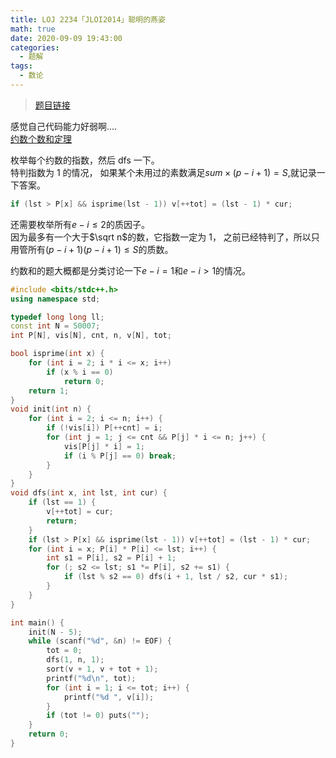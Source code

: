 ```yaml
---
title: LOJ 2234「JLOI2014」聪明的燕姿
math: true
date: 2020-09-09 19:43:00
categories: 
  - 题解
tags: 
  - 数论
---
```



>[题目链接][1]  

感觉自己代码能力好弱啊....   
[约数个数和定理](https://baike.baidu.com/item/%E7%BA%A6%E6%95%B0%E5%92%8C%E5%AE%9A%E7%90%86/3808428)  

枚举每个约数的指数，然后 dfs 一下。  
特判指数为 1 的情况， 如果某个未用过的素数满足$sum\times (p-i+1)=S$,就记录一下答案。  
```cpp
if (lst > P[x] && isprime(lst - 1)) v[++tot] = (lst - 1) * cur;
```
还需要枚举所有$e-i\leq 2$的质因子。  
因为最多有一个大于$\sqrt n$的数，它指数一定为 1， 之前已经特判了，所以只用管所有$(p-i+1)(p-i+1)\leq S$的质数。  

约数和的题大概都是分类讨论一下$e-i=1$和$e-i>1$的情况。

```cpp
#include <bits/stdc++.h>
using namespace std;

typedef long long ll;
const int N = 50007;
int P[N], vis[N], cnt, n, v[N], tot;

bool isprime(int x) {
    for (int i = 2; i * i <= x; i++)
        if (x % i == 0)
            return 0;
    return 1;
}
void init(int n) {
    for (int i = 2; i <= n; i++) {
    	if (!vis[i]) P[++cnt] = i;
    	for (int j = 1; j <= cnt && P[j] * i <= n; j++) {
    		vis[P[j] * i] = 1;
    		if (i % P[j] == 0) break;
    	}
    }
}
void dfs(int x, int lst, int cur) {
	if (lst == 1) { 
		v[++tot] = cur;
		return;
	}
	if (lst > P[x] && isprime(lst - 1)) v[++tot] = (lst - 1) * cur;
	for (int i = x; P[i] * P[i] <= lst; i++) {
		int s1 = P[i], s2 = P[i] + 1;
		for (; s2 <= lst; s1 *= P[i], s2 += s1) {
			if (lst % s2 == 0) dfs(i + 1, lst / s2, cur * s1);
		}
	}
}

int main() {
    init(N - 5);
    while (scanf("%d", &n) != EOF) {
        tot = 0;
        dfs(1, n, 1);
        sort(v + 1, v + tot + 1);
        printf("%d\n", tot);
        for (int i = 1; i <= tot; i++) {
        	printf("%d ", v[i]);
        }
        if (tot != 0) puts("");
    }
    return 0;
}
```

  [1]: https://loj.ac/problem/2234
